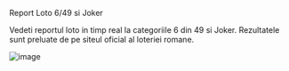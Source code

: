 Report Loto 6/49 si Joker


Vedeti reportul loto in timp real la categoriile 6 din 49 si Joker.
Rezultatele sunt preluate de pe siteul oficial al loteriei romane.

![image](https://github.com/mihai804/Report-Loto/assets/53937080/ed36c0db-e188-439c-a4d8-52eb9707d03b)
